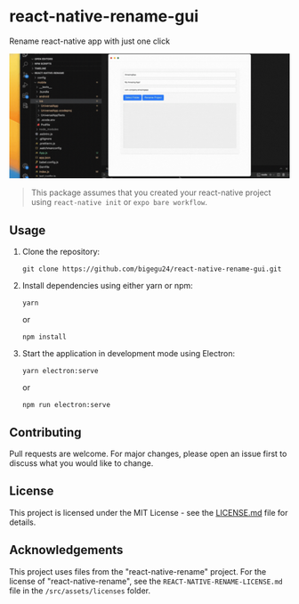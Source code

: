 # react-native-rename-gui

Rename react-native app with just one click

![React Native Rename GUI](/src/assets/gifs/react-native-gui.gif)

> This package assumes that you created your react-native project using `react-native init` or `expo bare workflow`.

## Usage

1. Clone the repository:
    ```
    git clone https://github.com/bigegu24/react-native-rename-gui.git
    ```

2. Install dependencies using either yarn or npm:
    ```
    yarn
    ```
    or
    ```
    npm install
    ```

3. Start the application in development mode using Electron:
    ```
    yarn electron:serve
    ```
    or
    ```
    npm run electron:serve
    ```

## Contributing

Pull requests are welcome. For major changes, please open an issue first to discuss what you would like to change.

## License

This project is licensed under the MIT License - see the [LICENSE.md](/src/assets/licenses/LICENSE.md) file for details.

## Acknowledgements

This project uses files from the "react-native-rename" project. For the license of "react-native-rename", see the `REACT-NATIVE-RENAME-LICENSE.md` file in the `/src/assets/licenses` folder.
